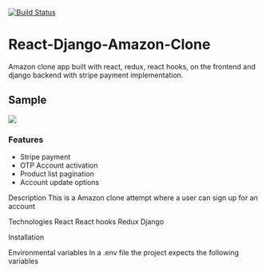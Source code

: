 [![Build Status](https://travis-ci.com/mrndhlovu/react-django-amazon-clone.svg?branch=master)](https://travis-ci.com/mrndhlovu/react-django-amazon-clone)

# React-Django-Amazon-Clone

Amazon clone app built with react, redux, react hooks, on the frontend and django backend with stripe payment implementation.

## Sample

![](https://ndhlovuprofile.s3-eu-west-1.amazonaws.com/amzon-clone/gifs/AmazonClone2.gif)


### Features

- Stripe payment
- OTP Account activation
- Product list pagination
- Account update options  

Description
This is a Amazon clone attempt where a user can sign up for an account 

Technologies
React
React hooks
Redux
Django

Installation

Environmental variables In a .env file the project expects the following variables
